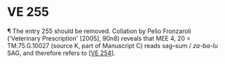 # VE 255

¶ The entry 255 should be removed. Collation by Pelio Fronzaroli ('Veterinary Prescription' [2005], 90n8) reveals that MEE 4, 20 = TM.75.G.10027 (source K, part of Manuscript C) reads sag–sum / *za-ba-lu* SAG, and therefore refers to [[VE 254]].

[//begin]: # "Autogenerated link references for markdown compatibility"
[VE 254]: <VE 254> "VE 254"
[//end]: # "Autogenerated link references"